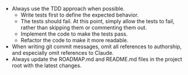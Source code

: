 - Always use the TDD approach when possible.
  - Write tests first to define the expected behavior.
  - The tests should fail. At this point, simply allow the tests to fail, rather than skipping them or commenting them out.
  - Implement the code to make the tests pass.
  - Refactor the code to make it more readable.
- When writing git commit messages, omit all references to authorship, and especially omit references to Claude.
- Always update the ROADMAP.md and README.md files in the project root with the latest changes.
